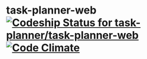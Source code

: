task-planner-web [![Codeship Status for task-planner/task-planner-web](https://www.codeship.io/projects/facadc60-fa1b-0131-e120-6a9599d1e39b/status?branch=master)](https://www.codeship.io/projects/28996) [![Code Climate](https://codeclimate.com/github/task-planner/task-planner-web.png)](https://codeclimate.com/github/task-planner/task-planner-web)
================
